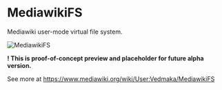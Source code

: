 MediawikiFS
===========

Mediawiki user-mode virtual file system.

![MediawikiFS](https://upload.wikimedia.org/wikipedia/mediawiki/8/8d/Mwfs.png)

**! This is proof-of-concept preview and placeholder for future alpha version.**

See more at https://www.mediawiki.org/wiki/User:Vedmaka/MediawikiFS
